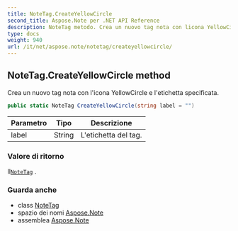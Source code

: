 ```yaml
---
title: NoteTag.CreateYellowCircle
second_title: Aspose.Note per .NET API Reference
description: NoteTag metodo. Crea un nuovo tag nota con licona YellowCircle e letichetta specificata.
type: docs
weight: 940
url: /it/net/aspose.note/notetag/createyellowcircle/
---
```

## NoteTag.CreateYellowCircle method

Crea un nuovo tag nota con l'icona YellowCircle e l'etichetta specificata.

```csharp
public static NoteTag CreateYellowCircle(string label = "")
```

| Parametro | Tipo | Descrizione |
| --- | --- | --- |
| label | String | L'etichetta del tag. |

### Valore di ritorno

Il[`NoteTag`](../) .

### Guarda anche

* class [NoteTag](../)
* spazio dei nomi [Aspose.Note](../../notetag/)
* assemblea [Aspose.Note](../../../)



